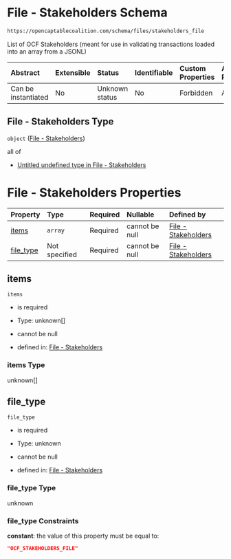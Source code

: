 # File - Stakeholders Schema

```txt
https://opencaptablecoalition.com/schema/files/stakeholders_file
```

List of OCF Stakeholders (meant for use in validating transactions loaded into an array from a JSONL)

| Abstract            | Extensible | Status         | Identifiable | Custom Properties | Additional Properties | Access Restrictions | Defined In                                                                                             |
| :------------------ | :--------- | :------------- | :----------- | :---------------- | :-------------------- | :------------------ | :----------------------------------------------------------------------------------------------------- |
| Can be instantiated | No         | Unknown status | No           | Forbidden         | Allowed               | none                | [StakeholdersFile.schema.json](../../schema/files/StakeholdersFile.schema.json "open original schema") |

## File - Stakeholders Type

`object` ([File - Stakeholders](stakeholdersfile.md))

all of

*   [Untitled undefined type in File - Stakeholders](stakeholdersfile-allof-0.md "check type definition")

# File - Stakeholders Properties

| Property                | Type          | Required | Nullable       | Defined by                                                                                                                                               |
| :---------------------- | :------------ | :------- | :------------- | :------------------------------------------------------------------------------------------------------------------------------------------------------- |
| [items](#items)         | `array`       | Required | cannot be null | [File - Stakeholders](stakeholdersfile-properties-items.md "https://opencaptablecoalition.com/schema/files/stakeholders_file#/properties/items")         |
| [file_type](#file_type) | Not specified | Required | cannot be null | [File - Stakeholders](stakeholdersfile-properties-file_type.md "https://opencaptablecoalition.com/schema/files/stakeholders_file#/properties/file_type") |

## items



`items`

*   is required

*   Type: unknown\[]

*   cannot be null

*   defined in: [File - Stakeholders](stakeholdersfile-properties-items.md "https://opencaptablecoalition.com/schema/files/stakeholders_file#/properties/items")

### items Type

unknown\[]

## file_type



`file_type`

*   is required

*   Type: unknown

*   cannot be null

*   defined in: [File - Stakeholders](stakeholdersfile-properties-file_type.md "https://opencaptablecoalition.com/schema/files/stakeholders_file#/properties/file_type")

### file_type Type

unknown

### file_type Constraints

**constant**: the value of this property must be equal to:

```json
"OCF_STAKEHOLDERS_FILE"
```
